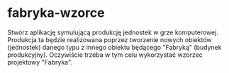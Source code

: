 # fabryka-wzorce

Stwórz aplikację symulującą produkcję jednostek w grze komputerowej.
Produkcja ta będzie realizowana poprzez tworzenie nowych obiektów (jednostek) danego typu z innego obiektu będącego "Fabryką" (budynek produkcyjny). Oczywiście trzeba w tym celu wykorzystać wzorzec projektowy "Fabryka".
